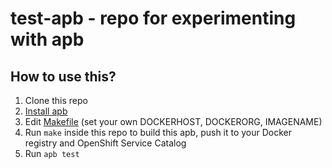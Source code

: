 # test-apb - repo for experimenting with apb

## How to use this?

1. Clone this repo
1. [Install apb](https://github.com/ansibleplaybookbundle/ansible-playbook-bundle/blob/master/docs/getting_started.md#getting-started)
1. Edit [Makefile](https://github.com/psturc/test-apb/blob/master/Makefile) (set your own DOCKERHOST, DOCKERORG, IMAGENAME)
1. Run `make` inside this repo to build this apb, push it to your Docker registry and OpenShift Service Catalog
1. Run `apb test`
